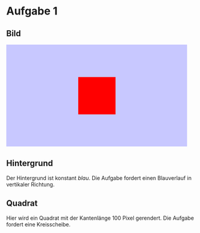 # Aufgabe 1

## Bild

![](01-red-disk.png)

## Hintergrund

Der Hintergrund ist konstant *blau*. Die Aufgabe fordert einen Blauverlauf in vertikaler Richtung.

## Quadrat

Hier wird ein Quadrat mit der Kantenlänge 100 Pixel gerendert. Die Aufgabe fordert eine Kreisscheibe.

